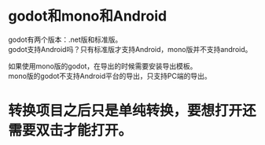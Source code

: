 # godot和mono和Android
godot有两个版本：.net版和标准版。  
godot支持Android吗？只有标准版才支持Android，mono版并不支持android。   

如果使用mono版的godot，在导出的时候需要安装导出模板。  
mono版的godot不支持Android平台的导出，只支持PC端的导出。  

# 转换项目之后只是单纯转换，要想打开还需要双击才能打开。  

